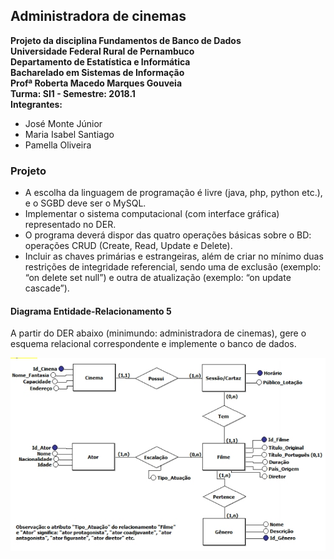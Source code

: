 ## Administradora de cinemas
__Projeto da disciplina Fundamentos de Banco de Dados__  
__Universidade Federal Rural de Pernambuco__  
__Departamento de Estatística e Informática__  
__Bacharelado em Sistemas de Informação__  
__Profª Roberta Macedo Marques Gouveia__  
__Turma: SI1 - Semestre: 2018.1__  
__Integrantes:__
* José Monte Júnior
* Maria Isabel Santiago
* Pamella Oliveira

### Projeto
* A escolha da linguagem de programação é livre (java, php, python etc.), e o SGBD deve ser o MySQL.
* Implementar o sistema computacional (com interface gráfica) representado no DER.
* O programa deverá dispor das quatro operações básicas sobre o BD: operações CRUD (Create, Read,
Update e Delete).
* Incluir as chaves primárias e estrangeiras, além de criar no mínimo duas restrições de integridade
referencial, sendo uma de exclusão (exemplo: “on delete set null”) e outra de atualização (exemplo: “on
update cascade”). 

#### Diagrama Entidade-Relacionamento 5
A partir do DER abaixo (minimundo: administradora de cinemas), gere o esquema relacional correspondente e
implemente o banco de dados.

![Cinema DER](view/assets/imgs/der_1_cinema.png)